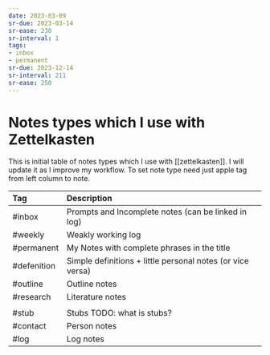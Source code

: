 ```yaml
---
date: 2023-03-09
sr-due: 2023-03-14
sr-ease: 230
sr-interval: 1
tags:
- inbox
- permanent
sr-due: 2023-12-14
sr-interval: 211
sr-ease: 250
---
```


# Notes types which I use with Zettelkasten

This is initial table of notes types which I use with [[zettelkasten]]. I will
update it as I improve my workflow. To set note type need just apple tag from
left column to note.

| Tag         | Description                                                |
| :---------- | :--------------------------------------------------------- |
| #inbox      | Prompts and Incomplete notes (can be linked in log)        |
| #weekly     | Weakly working log                                         |
| #permanent  | My Notes with complete phrases in the title                |
| #defenition | Simple definitions + little personal notes (or vice versa) |
| #outline    | Outline notes                                              |
| #research   | Literature notes                                           |
|             |                                                            |
| #stub       | Stubs TODO: what is stubs?                                 |
| #contact    | Person notes                                               |
| #log        | Log notes                                                  |

